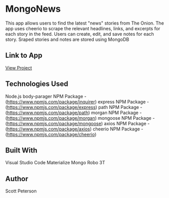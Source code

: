 # MongoNews

This app allows users to find the latest "news" stories from The Onion.  The app uses cheerio to scrape the relevant headlines, links, and excerpts for each story in the feed.  Users can create, edit, and save notes for each story.  Sraped stories and notes are stored using MongoDB

## Link to App

<!-- post link here -->
[View Project](https://scottpetersonva.github.io/MongoNews)

## Technologies Used

Node.js
body-parager NPM Package - (https://www.npmjs.com/package/inquirer)
express NPM Package - (https://www.npmjs.com/package/express)
path NPM Package - (https://www.npmjs.com/package/path)
morgan NPM Package - (https://www.npmjs.com/package/morgan)
mongoose NPM Package - (https://www.npmjs.com/package/mongoose)
axios NPM Package - (https://www.npmjs.com/package/axios)
cheerio NPM Package - (https://www.npmjs.com/package/cheerio)


## Built With

Visual Studio Code
Materialize
Mongo
Robo 3T

## Author

Scott Peterson